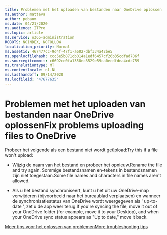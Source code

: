 ```yaml
---
title: Problemen met het uploaden van bestanden naar OneDrive oplossen
ms.author: matteva
author: pebaum
ms.date: 04/21/2020
ms.audience: ITPro
ms.topic: article
ms.service: o365-administration
ROBOTS: NOINDEX, NOFOLLOW
localization_priority: Normal
ms.assetid: 467477cc-9d4f-47f1-a602-dbf334a42be5
ms.openlocfilehash: ccc5e5b871cb014a1edf6457cf26b35cdfad706f
ms.sourcegitcommit: c6692ce0fa1358ec3529e59ca0ecdfdea4cdc759
ms.translationtype: MT
ms.contentlocale: nl-NL
ms.lasthandoff: 09/14/2020
ms.locfileid: "47677635"
---
```

# <a name="fix-problems-uploading-files-to-onedrive"></a><span data-ttu-id="0cd5c-102">Problemen met het uploaden van bestanden naar OneDrive oplossen</span><span class="sxs-lookup"><span data-stu-id="0cd5c-102">Fix problems uploading files to OneDrive</span></span>

<span data-ttu-id="0cd5c-103">Probeer het volgende als een bestand niet wordt geüpload:</span><span class="sxs-lookup"><span data-stu-id="0cd5c-103">Try this if a file won't upload:</span></span>
  
- <span data-ttu-id="0cd5c-104">Wijzig de naam van het bestand en probeer het opnieuw.</span><span class="sxs-lookup"><span data-stu-id="0cd5c-104">Rename the file and try again.</span></span> <span data-ttu-id="0cd5c-105">Sommige bestandsnamen en-tekens in bestandsnamen zijn niet toegestaan.</span><span class="sxs-lookup"><span data-stu-id="0cd5c-105">Some file names and characters in file names aren't allowed.</span></span> 
    
- <span data-ttu-id="0cd5c-106">Als u het bestand synchroniseert, kunt u het uit uw OneDrive-map verwijderen (bijvoorbeeld naar het bureaublad verplaatsen) en wanneer de synchronisatiestatus van OneDrive wordt weergegeven als ' up-to-date ', zet u de app weer terug.</span><span class="sxs-lookup"><span data-stu-id="0cd5c-106">If you're syncing the file, move it out of your OneDrive folder (for example, move it to your Desktop), and when your OneDrive sync status appears as "Up to date," move it back.</span></span> 
    
[<span data-ttu-id="0cd5c-107">Meer tips voor het oplossen van problemen</span><span class="sxs-lookup"><span data-stu-id="0cd5c-107">More troubleshooting tips</span></span>](https://go.microsoft.com/fwlink/?linkid=873155)
  

